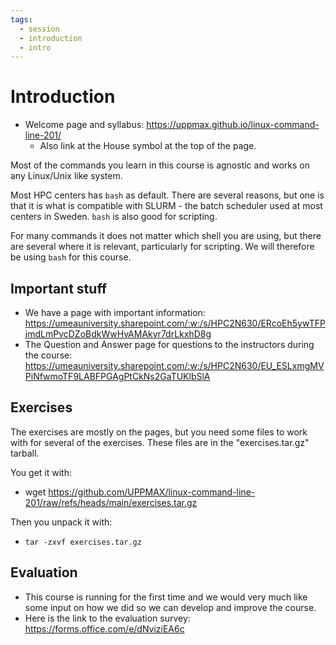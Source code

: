 ```yaml
---
tags:
  - session
  - introduction
  - intro
---
```


# Introduction

- Welcome page and syllabus: <a href="https://uppmax.github.io/linux-command-line-201/" target="_blank">https://uppmax.github.io/linux-command-line-201/</a>
  - Also link at the House symbol at the top of the page.

Most of the commands you learn in this course is agnostic and works on any Linux/Unix like system.

Most HPC centers has `bash` as default. There are several reasons, but one is that it is what is compatible with SLURM - the batch scheduler used at most centers in Sweden. `bash` is also good for scripting.

For many commands it does not matter which shell you are using, but there are several where it is relevant, particularly for scripting. We will therefore be using `bash` for this course.

## Important stuff

- We have a page with important information: <a href="https://umeauniversity.sharepoint.com/:w:/s/HPC2N630/ERcoEh5ywTFPjmdLmPvcDZoBdkWwHvAMAkyr7drLkxhD8g" target="_blank">https://umeauniversity.sharepoint.com/:w:/s/HPC2N630/ERcoEh5ywTFPjmdLmPvcDZoBdkWwHvAMAkyr7drLkxhD8g</a>
- The Question and Answer page for questions to the instructors during the course: <a href="https://umeauniversity.sharepoint.com/:w:/s/HPC2N630/EU_ESLxmgMVPiNfwmoTF9LABFPGAgPtCkNs2GaTUKlbSlA" target="_blank">https://umeauniversity.sharepoint.com/:w:/s/HPC2N630/EU_ESLxmgMVPiNfwmoTF9LABFPGAgPtCkNs2GaTUKlbSlA</a>

## Exercises

The exercises are mostly on the pages, but you need some files to work with for several of the exercises. These files are in the "exercises.tar.gz" tarball.

You get it with:

- wget <https://github.com/UPPMAX/linux-command-line-201/raw/refs/heads/main/exercises.tar.gz>

Then you unpack it with:

- `tar -zxvf exercises.tar.gz`

## Evaluation

- This course is running for the first time and we would very much like some input on how we did so we can develop and improve the course.
- Here is the link to the evaluation survey: <a href="https://forms.office.com/e/dNviziEA6c" target="_blank">https://forms.office.com/e/dNviziEA6c</a>
